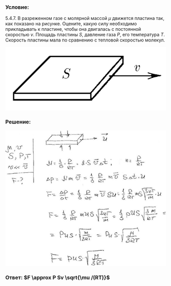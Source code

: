###  Условие:

$5.4.7.$ В разреженном газе с молярной массой $\mu$ движется пластина так, как показано на рисунке. Оцените, какую силу необходимо прикладывать к пластине, чтобы она двигалась с постоянной скоростью $v$. Площадь пластины $S$, давление газа $P$, его температура $T$. Скорость пластины мала по сравнению с тепловой скоростью молекул.

![К задаче $5.4.7$|506x198, 30%](../../img/5.4.7/5.4.7.png)

###  Решение:

![|640x537, 67%](../../img/5.4.7/sol.jpg)

###  Ответ: $F \approx P Sv \sqrt{\mu /(RT)}$